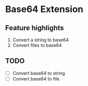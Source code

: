 # Base64 Extension



  ## Feature highlights  

  1. Convert a string to base64
  2. Convert files to base64
  
  
  ## TODO
  
  - [ ] Convert base64 to string
  - [ ] Convert base64 to file
